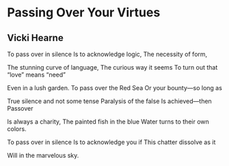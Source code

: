 # Passing Over Your Virtues
## Vicki Hearne
To pass over in silence
Is to acknowledge logic,
The necessity of form,

The stunning curve of language,
The curious way it seems
To turn out that “love” means “need”

Even in a lush garden.
To pass over the Red Sea
Or your bounty—so long as

True silence and not some tense
Paralysis of the false
Is achieved—then Passover

Is always a charity,
The painted fish in the blue
Water turns to their own colors.

To pass over in silence
Is to acknowledge you if
This chatter dissolve as it

Will in the marvelous sky.
